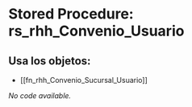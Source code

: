 # Stored Procedure: rs_rhh_Convenio_Usuario

## Usa los objetos:
- [[fn_rhh_Convenio_Sucursal_Usuario]]

*No code available.*
